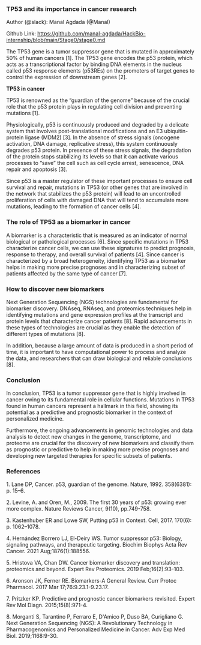 <!--StartFragment-->


### **TP53 and its importance in cancer research** 

Author (@slack): Manal Agdada (@Manal)

Github Link: https://github.com/manal-agdada/HackBio-internship/blob/main/Stage0/stage0.md

The TP53 gene is a tumor suppressor gene that is mutated in approximately 50% of human cancers \[1]. The TP53 gene encodes the p53 protein, which acts as a transcriptional factor by binding DNA elements in the nucleus called p53 response elements (p53REs) on the promoters of target genes to control the expression of downstream genes \[2].

**TP53 in cancer**

TP53 is renowned as the “guardian of the genome” because of the crucial role that the p53 protein plays in regulating cell division and preventing mutations \[1].

Physiologically, p53 is continuously produced and degraded by a delicate system that involves post-translational modifications and an E3 ubiquitin-protein ligase (MDM2) \[3]. In the absence of stress signals (oncogene activation, DNA damage, replicative stress), this system continuously degrades p53 protein. In presence of these stress signals, the degradation of the protein stops stabilizing its levels so that it can activate various processes to “save” the cell such as cell cycle arrest, senescence, DNA repair and apoptosis \[3].

Since p53 is a master regulator of these important processes to ensure cell survival and repair, mutations in TP53 (or other genes that are involved in the network that stabilizes the p53 protein) will lead to an uncontrolled proliferation of cells with damaged DNA that will tend to accumulate more mutations, leading to the formation of cancer cells \[4].


### **The role of TP53 as a biomarker in cancer**

A biomarker is a characteristic that is measured as an indicator of normal biological or pathological processes \[6]. Since specific mutations in TP53 characterize cancer cells, we can use these signatures to predict prognosis, response to therapy, and overall survival of patients \[4]. Since cancer is characterized by a broad heterogeneity, identifying TP53 as a biomarker helps in making more precise prognoses and in characterizing subset of patients affected by the same type of cancer \[7].


### **How to discover new biomarkers**

Next Generation Sequencing (NGS) technologies are fundamental for biomarker discovery. DNAseq, RNAseq, and proteomics techniques help in identifying mutations and gene expression profiles at the transcript and protein levels that characterize cancer patients \[8]. Rapid advancements in these types of technologies are crucial as they enable the detection of different types of mutations \[8].

In addition, because a large amount of data is produced in a short period of time, it is important to have computational power to process and analyze the data, and researchers that can draw biological and reliable conclusions \[8].


### **Conclusion**

In conclusion, TP53 is a tumor suppressor gene that is highly involved in cancer owing to its fundamental role in cellular functions. Mutations in TP53 found in human cancers represent a hallmark in this field, showing its potential as a predictive and prognostic biomarker in the context of personalized medicine.

Furthermore, the ongoing advancements in genomic technologies and data analysis to detect new changes in the genome, transcriptome, and proteome are crucial for the discovery of new biomarkers and classify them as prognostic or predictive to help in making more precise prognoses and developing new targeted therapies for specific subsets of patients.


### **References**

1\. Lane DP, Cancer. p53, guardian of the genome. Nature, 1992. 358(6381): p. 15–6.

2\. Levine, A. and Oren, M., 2009. The first 30 years of p53: growing ever more complex. Nature Reviews Cancer, 9(10), pp.749-758.

3\. Kastenhuber ER and Lowe SW, Putting p53 in Context. Cell, 2017. 170(6): p. 1062–1078.

4\. Hernández Borrero LJ, El-Deiry WS. Tumor suppressor p53: Biology, signaling pathways, and therapeutic targeting. Biochim Biophys Acta Rev Cancer. 2021 Aug;1876(1):188556.

5\. Hristova VA, Chan DW. Cancer biomarker discovery and translation: proteomics and beyond. Expert Rev Proteomics. 2019 Feb;16(2):93-103.

6\. Aronson JK, Ferner RE. Biomarkers-A General Review. Curr Protoc Pharmacol. 2017 Mar 17;76:9.23.1-9.23.17.

7\. Pritzker KP. Predictive and prognostic cancer biomarkers revisited. Expert Rev Mol Diagn. 2015;15(8):971-4.

8\. Morganti S, Tarantino P, Ferraro E, D'Amico P, Duso BA, Curigliano G. Next Generation Sequencing (NGS): A Revolutionary Technology in Pharmacogenomics and Personalized Medicine in Cancer. Adv Exp Med Biol. 2019;1168:9-30. 



<!--EndFragment-->

